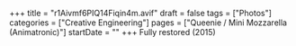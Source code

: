 +++
title = "r1Aivmf6PIQ14Fiqin4m.avif"
draft = false
tags = ["Photos"]
categories = ["Creative Engineering"]
pages = ["Queenie / Mini Mozzarella (Animatronic)"]
startDate = ""
+++
Fully restored (2015)
